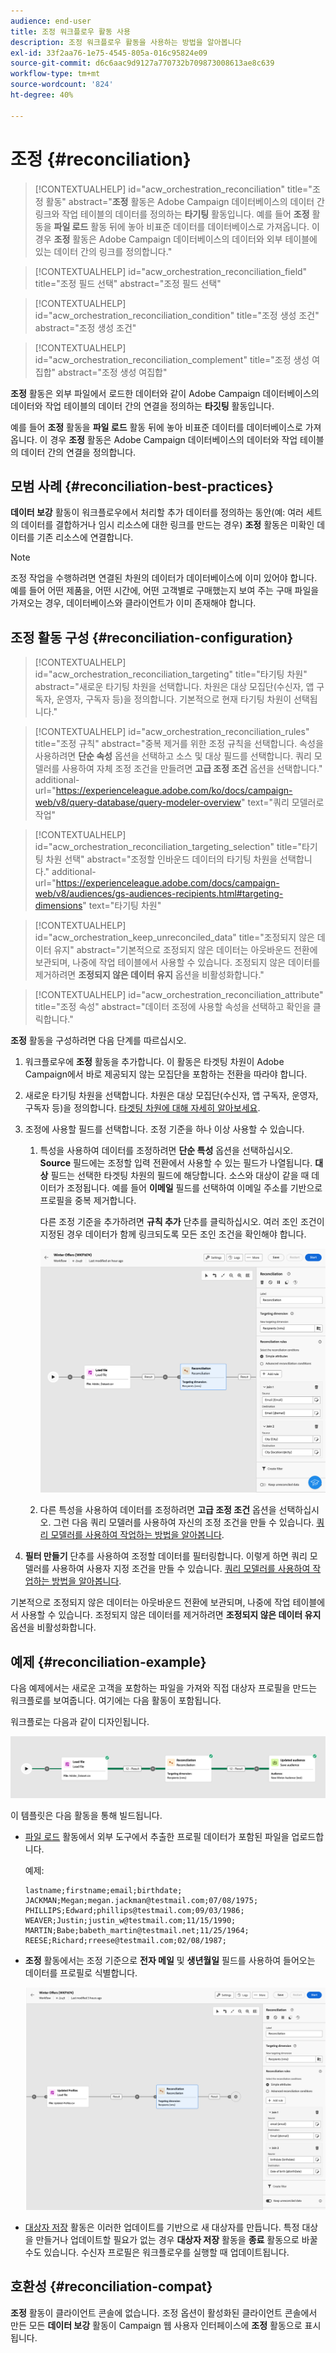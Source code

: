 ```yaml
---
audience: end-user
title: 조정 워크플로우 활동 사용
description: 조정 워크플로우 활동을 사용하는 방법을 알아봅니다
exl-id: 33f2aa76-1e75-4545-805a-016c95824e09
source-git-commit: d6c6aac9d9127a770732b709873008613ae8c639
workflow-type: tm+mt
source-wordcount: '824'
ht-degree: 40%

---
```


# 조정 {#reconciliation}

>[!CONTEXTUALHELP]
>id="acw_orchestration_reconciliation"
>title="조정 활동"
>abstract="**조정** 활동은 Adobe Campaign 데이터베이스의 데이터 간 링크와 작업 테이블의 데이터를 정의하는 **타기팅** 활동입니다. 예를 들어 **조정** 활동을 **파일 로드** 활동 뒤에 놓아 비표준 데이터를 데이터베이스로 가져옵니다. 이 경우 **조정** 활동은 Adobe Campaign 데이터베이스의 데이터와 외부 테이블에 있는 데이터 간의 링크를 정의합니다."

>[!CONTEXTUALHELP]
>id="acw_orchestration_reconciliation_field"
>title="조정 필드 선택"
>abstract="조정 필드 선택"

>[!CONTEXTUALHELP]
>id="acw_orchestration_reconciliation_condition"
>title="조정 생성 조건"
>abstract="조정 생성 조건"

>[!CONTEXTUALHELP]
>id="acw_orchestration_reconciliation_complement"
>title="조정 생성 여집합"
>abstract="조정 생성 여집합"

**조정** 활동은 외부 파일에서 로드한 데이터와 같이 Adobe Campaign 데이터베이스의 데이터와 작업 테이블의 데이터 간의 연결을 정의하는 **타깃팅** 활동입니다.

예를 들어 **조정** 활동을 **파일 로드** 활동 뒤에 놓아 비표준 데이터를 데이터베이스로 가져옵니다. 이 경우 **조정** 활동은 Adobe Campaign 데이터베이스의 데이터와 작업 테이블의 데이터 간의 연결을 정의합니다.

## 모범 사례 {#reconciliation-best-practices}

**데이터 보강** 활동이 워크플로우에서 처리할 추가 데이터를 정의하는 동안(예: 여러 세트의 데이터를 결합하거나 임시 리소스에 대한 링크를 만드는 경우) **조정** 활동은 미확인 데이터를 기존 리소스에 연결합니다.

>[!NOTE]
>조정 작업을 수행하려면 연결된 차원의 데이터가 데이터베이스에 이미 있어야 합니다. 예를 들어 어떤 제품을, 어떤 시간에, 어떤 고객별로 구매했는지 보여 주는 구매 파일을 가져오는 경우, 데이터베이스와 클라이언트가 이미 존재해야 합니다.

## 조정 활동 구성 {#reconciliation-configuration}

>[!CONTEXTUALHELP]
>id="acw_orchestration_reconciliation_targeting"
>title="타기팅 차원"
>abstract="새로운 타기팅 차원을 선택합니다. 차원은 대상 모집단(수신자, 앱 구독자, 운영자, 구독자 등)을 정의합니다. 기본적으로 현재 타기팅 차원이 선택됩니다."

>[!CONTEXTUALHELP]
>id="acw_orchestration_reconciliation_rules"
>title="조정 규칙"
>abstract="중복 제거를 위한 조정 규칙을 선택합니다. 속성을 사용하려면 **단순 속성** 옵션을 선택하고 소스 및 대상 필드를 선택합니다. 쿼리 모델러를 사용하여 자체 조정 조건을 만들려면 **고급 조정 조건** 옵션을 선택합니다."
>additional-url="https://experienceleague.adobe.com/ko/docs/campaign-web/v8/query-database/query-modeler-overview" text="쿼리 모델러로 작업"

>[!CONTEXTUALHELP]
>id="acw_orchestration_reconciliation_targeting_selection"
>title="타기팅 차원 선택"
>abstract="조정할 인바운드 데이터의 타기팅 차원을 선택합니다."
>additional-url="https://experienceleague.adobe.com/docs/campaign-web/v8/audiences/gs-audiences-recipients.html#targeting-dimensions" text="타기팅 차원"

>[!CONTEXTUALHELP]
>id="acw_orchestration_keep_unreconciled_data"
>title="조정되지 않은 데이터 유지"
>abstract="기본적으로 조정되지 않은 데이터는 아웃바운드 전환에 보관되며, 나중에 작업 테이블에서 사용할 수 있습니다. 조정되지 않은 데이터를 제거하려면 **조정되지 않은 데이터 유지** 옵션을 비활성화합니다."

>[!CONTEXTUALHELP]
>id="acw_orchestration_reconciliation_attribute"
>title="조정 속성"
>abstract="데이터 조정에 사용할 속성을 선택하고 확인을 클릭합니다."

**조정** 활동을 구성하려면 다음 단계를 따르십시오.

1. 워크플로우에 **조정** 활동을 추가합니다. 이 활동은 타겟팅 차원이 Adobe Campaign에서 바로 제공되지 않는 모집단을 포함하는 전환을 따라야 합니다.

1. 새로운 타기팅 차원을 선택합니다. 차원은 대상 모집단(수신자, 앱 구독자, 운영자, 구독자 등)을 정의합니다. [타겟팅 차원에 대해 자세히 알아보세요](../../audience/about-recipients.md#targeting-dimensions).

1. 조정에 사용할 필드를 선택합니다. 조정 기준을 하나 이상 사용할 수 있습니다.

   1. 특성을 사용하여 데이터를 조정하려면 **단순 특성** 옵션을 선택하십시오. **Source** 필드에는 조정할 입력 전환에서 사용할 수 있는 필드가 나열됩니다. **대상** 필드는 선택한 타겟팅 차원의 필드에 해당합니다. 소스와 대상이 같을 때 데이터가 조정됩니다. 예를 들어 **이메일** 필드를 선택하여 이메일 주소를 기반으로 프로필을 중복 제거합니다.

      다른 조정 기준을 추가하려면 **규칙 추가** 단추를 클릭하십시오. 여러 조인 조건이 지정된 경우 데이터가 함께 링크되도록 모든 조인 조건을 확인해야 합니다.

      ![조정 기준 예](../assets/workflow-reconciliation-criteria.png)

   1. 다른 특성을 사용하여 데이터를 조정하려면 **고급 조정 조건** 옵션을 선택하십시오. 그런 다음 쿼리 모델러를 사용하여 자신의 조정 조건을 만들 수 있습니다. [쿼리 모델러를 사용하여 작업하는 방법을 알아봅니다](../../query/query-modeler-overview.md).

1. **필터 만들기** 단추를 사용하여 조정할 데이터를 필터링합니다. 이렇게 하면 쿼리 모델러를 사용하여 사용자 지정 조건을 만들 수 있습니다. [쿼리 모델러를 사용하여 작업하는 방법을 알아봅니다](../../query/query-modeler-overview.md).

기본적으로 조정되지 않은 데이터는 아웃바운드 전환에 보관되며, 나중에 작업 테이블에서 사용할 수 있습니다. 조정되지 않은 데이터를 제거하려면 **조정되지 않은 데이터 유지** 옵션을 비활성화합니다.

## 예제 {#reconciliation-example}

다음 예제에서는 새로운 고객을 포함하는 파일을 가져와 직접 대상자 프로필을 만드는 워크플로를 보여줍니다. 여기에는 다음 활동이 포함됩니다.

워크플로는 다음과 같이 디자인됩니다.

![워크플로 예제](../assets/workflow-reconciliation-sample-1.0.png)

이 템플릿은 다음 활동을 통해 빌드됩니다.

* [파일 로드](load-file.md) 활동에서 외부 도구에서 추출한 프로필 데이터가 포함된 파일을 업로드합니다.

  예제:

  ```
  lastname;firstname;email;birthdate;
  JACKMAN;Megan;megan.jackman@testmail.com;07/08/1975;
  PHILLIPS;Edward;phillips@testmail.com;09/03/1986;
  WEAVER;Justin;justin_w@testmail.com;11/15/1990;
  MARTIN;Babe;babeth_martin@testmail.net;11/25/1964;
  REESE;Richard;rreese@testmail.com;02/08/1987;
  ```

* **조정** 활동에서는 조정 기준으로 **전자 메일** 및 **생년월일** 필드를 사용하여 들어오는 데이터를 프로필로 식별합니다.

  ![조정 활동 예](../assets/workflow-reconciliation-sample-1.1.png)

* [대상자 저장](save-audience.md) 활동은 이러한 업데이트를 기반으로 새 대상자를 만듭니다. 특정 대상을 만들거나 업데이트할 필요가 없는 경우 **대상자 저장** 활동을 **종료** 활동으로 바꿀 수도 있습니다. 수신자 프로필은 워크플로우를 실행할 때 업데이트됩니다.

## 호환성 {#reconciliation-compat}

**조정** 활동이 클라이언트 콘솔에 없습니다. 조정 옵션이 활성화된 클라이언트 콘솔에서 만든 모든 **데이터 보강** 활동이 Campaign 웹 사용자 인터페이스에 **조정** 활동으로 표시됩니다.